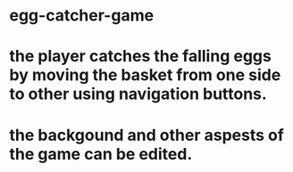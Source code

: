 # egg-catcher-game
# the player catches the falling eggs by moving the basket from one side to other using navigation buttons.
# the backgound and other aspests of the game can be edited.
